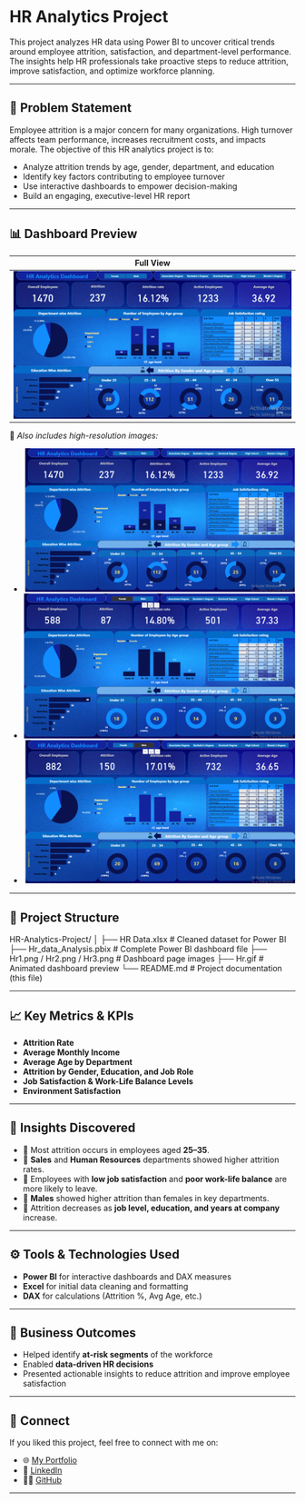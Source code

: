 # HR Analytics Project

This project analyzes HR data using Power BI to uncover critical trends around employee attrition, satisfaction, and department-level performance. The insights help HR professionals take proactive steps to reduce attrition, improve satisfaction, and optimize workforce planning.


---

## 📌 Problem Statement

Employee attrition is a major concern for many organizations. High turnover affects team performance, increases recruitment costs, 
and impacts morale. The objective of this HR analytics project is to:

- Analyze attrition trends by age, gender, department, and education
- Identify key factors contributing to employee turnover
- Use interactive dashboards to empower decision-making
- Build an engaging, executive-level HR report

---

## 📊 Dashboard Preview

| Full View |
|-----------|
| ![HR Dashboard](Hr.gif) |

📌 *Also includes high-resolution images:*
- ![Page 1](Hr1.png)
- ![Page 2](Hr2.png)
- ![Page 3](Hr3.png)

---

## 📂 Project Structure

HR-Analytics-Project/
│
├── HR Data.xlsx # Cleaned dataset for Power BI
├── Hr_data_Analysis.pbix # Complete Power BI dashboard file
├── Hr1.png / Hr2.png / Hr3.png # Dashboard page images
├── Hr.gif # Animated dashboard preview
└── README.md # Project documentation (this file)


---

## 📈 Key Metrics & KPIs

- **Attrition Rate**
- **Average Monthly Income**
- **Average Age by Department**
- **Attrition by Gender, Education, and Job Role**
- **Job Satisfaction & Work-Life Balance Levels**
- **Environment Satisfaction**

---

## 📘 Insights Discovered

- 🔹 Most attrition occurs in employees aged **25–35**.
- 🔹 **Sales** and **Human Resources** departments showed higher attrition rates.
- 🔹 Employees with **low job satisfaction** and **poor work-life balance** are more likely to leave.
- 🔹 **Males** showed higher attrition than females in key departments.
- 🔹 Attrition decreases as **job level, education, and years at company** increase.

---

## ⚙️ Tools & Technologies Used

- **Power BI** for interactive dashboards and DAX measures
- **Excel** for initial data cleaning and formatting
- **DAX** for calculations (Attrition %, Avg Age, etc.)


---

## 🎯 Business Outcomes

- Helped identify **at-risk segments** of the workforce
- Enabled **data-driven HR decisions**
- Presented actionable insights to reduce attrition and improve employee satisfaction



---

## 🔗 Connect

If you liked this project, feel free to connect with me on:

- 🌐 [My Portfolio](https://your-portfolio-link)
- 📘 [LinkedIn](https://linkedin.com/in/yourname)
- 🧑‍💻 [GitHub](https://github.com/yourusername)

---
